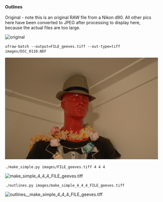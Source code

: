 #### Outlines

Original - note this is an original RAW file from a Nikon d90. All other pics here have been
converted to JPEG after processing to display here, because the actual files are too large.

![original](../images/DSC_0110.NEF)

    ufraw-batch --output=FILE_geeves.tiff --out-type=tiff images/DSC_0110.NEF 

![FILE_geeves.tiff](../images/FILE_geeves.tiff.jpg)

    ./make_simple.py images/FILE_geeves.tiff 4 4 4

![make_simple_4_4_4_FILE_geeves.tiff](../images/make_simple_4_4_4_FILE_geeves.tiff.jpg)

    ./outlines.py images/make_simple_4_4_4_FILE_geeves.tiff

![outlines__make_simple_4_4_4_FILE_geeves.tiff](outlines__make_simple_4_4_4_FILE_geeves.tiff.jpg)
